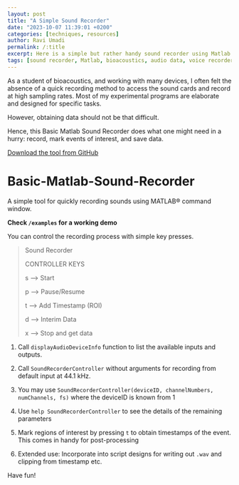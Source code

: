 ```yaml
---
layout: post
title: "A Simple Sound Recorder"
date: "2023-10-07 11:39:01 +0200"
categories: [techniques, resources]
author: Ravi Umadi
permalink: /:title
excerpt: Here is a simple but rather handy sound recorder using Matlab command window. Works with the on-board audio device or any external sound card. Record and save data, mark times and control recording, all with a few keys.
tags: [sound recorder, Matlab, bioacoustics, audio data, voice recorder]
---
```

As a student of bioacoustics, and working with many devices, I often felt the absence of a quick recording method to access the sound cards and record at high sampling rates. Most of my experimental programs are elaborate and designed for specific tasks. 

However, obtaining data should not be that difficult.

Hence, this Basic Matlab Sound Recorder does what one might need in a hurry: record, mark events of interest, and save data. 

<div class="button-container">
	<a href="https://github.com/raviumadi/Basic-Matlab-Sound-Recorder" class="btn">Download the tool from GitHub</a>
</div>


# Basic-Matlab-Sound-Recorder

A simple tool for quickly recording sounds using MATLAB&reg; command window.

**Check `/examples` for a working demo**

You can control the recording process with simple key presses.

> Sound Recorder
>
> CONTROLLER KEYS
>
> s --> Start
>
> p --> Pause/Resume
>
> t --> Add Timestamp (ROI)
>
> d --> Interim Data
>
> x --> Stop and get data

1. Call `displayAudioDeviceInfo` function to list the available inputs and outputs.

2. Call `SoundRecorderController` without arguments for recording from default input at 44.1 kHz.

3. You may use `SoundRecorderController(deviceID, channelNumbers, numChannels, fs)` where the deviceID is known from 1
4. Use `help SoundRecorderController` to see the details of the remaining parameters
5. Mark regions of interest by pressing `t` to obtain timestamps of the event. This comes in handy for post-processing
6. Extended use: Incorporate into script designs for writing out `.wav` and clipping from timestamp etc.

Have fun!

